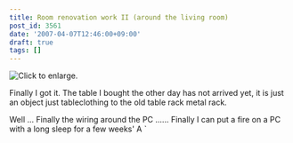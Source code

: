 ```yaml
---
title: Room renovation work II (around the living room)
post_id: 3561
date: '2007-04-07T12:46:00+09:00'
draft: true
tags: []
---
```


![Click to enlarge.](https://danmaq.com/image/mixi/2007/396876730_136_s.jpg)

Finally I got it. The table I bought the other day has not arrived yet, it is just an object just tableclothing to the old table rack metal rack.

Well ... Finally the wiring around the PC ...... Finally I can put a fire on a PC with a long sleep for a few weeks' A `
